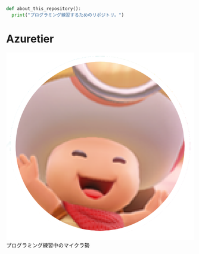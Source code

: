 ```python
def about_this_repository():
  print("プログラミング練習するためのリポジトリ。")
```

# Azuretier
<img src="./azure.png">
プログラミング練習中のマイクラ勢
